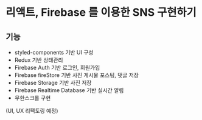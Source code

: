 # 리액트, Firebase 를 이용한 SNS 구현하기

## 기능
- styled-components 기반 UI 구성
- Redux 기반 상태관리
- Firebase Auth 기반 로그인, 회원가입
- Firebase fireStore 기반 사진 게시물 포스팅, 댓글 저장
- Firebase Storage 기반 사진 저장
- Firebase Realtime Database 기반 실시간 알림
- 무한스크롤 구현

(UI, UX 리팩토링 예정)


